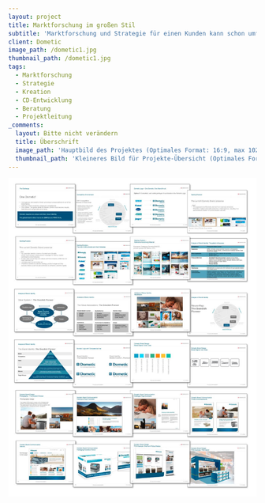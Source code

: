 ```yaml
---
layout: project
title: Marktforschung im großen Stil
subtitle: 'Marktforschung und Strategie für einen Kunden kann schon umfangreich sein. Wenn die Aufgabe des Kunden aber auch die Tochterfirmen umfasst, ist dies auch für uns eine echte Herausforderung. Allerdings eine gern gesehene. In diesem Fall war also die Verzahnung der einzelnen Firmen ein wichtiger Aspekt, der nicht nur bei der Strategie- und CD-Entwicklung für Dometic Group, sondern auch für die Konzeptionen der einzelnen Firmenstrategien eine ausschlaggebende Rolle spielte.'
client: Dometic
image_path: /dometic1.jpg
thumbnail_path: /dometic1.jpg
tags:
  - Marktforschung
  - Strategie
  - Kreation
  - CD-Entwicklung
  - Beratung
  - Projektleitung
_comments:
  layout: Bitte nicht verändern
  title: Überschrift
  image_path: 'Hauptbild des Projektes (Optimales Format: 16:9, max 1024px breite)'
  thumbnail_path: 'Kleineres Bild für Projekte-Übersicht (Optimales Format: 4:3, max 1024px breite)'
---
```



![](/uploads/versions/dometic2---x----1024-1312x---.jpg)

&nbsp;